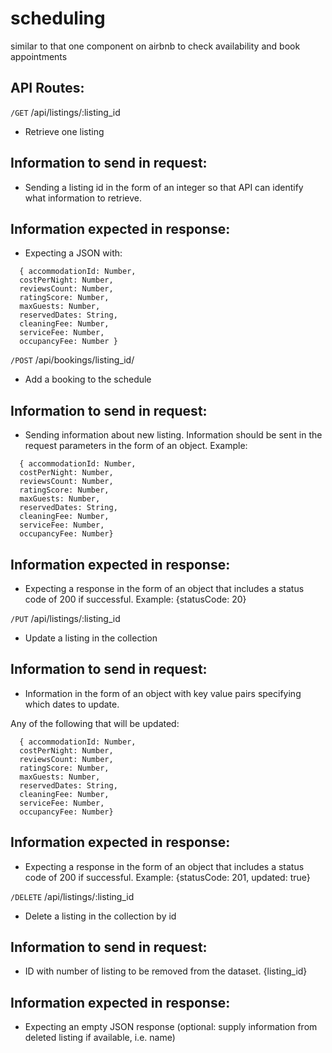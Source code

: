# scheduling

similar to that one component on airbnb to check availability and book appointments

## API Routes:

`/GET`
/api/listings/:listing_id

- Retrieve one listing

## Information to send in request:

- Sending a listing id in the form of an integer so that API can identify what information to retrieve.

## Information expected in response:

- Expecting a JSON with:

```
  { accommodationId: Number,
  costPerNight: Number,
  reviewsCount: Number,
  ratingScore: Number,
  maxGuests: Number,
  reservedDates: String,
  cleaningFee: Number,
  serviceFee: Number,
  occupancyFee: Number }

```

`/POST`
/api/bookings/listing_id/

- Add a booking to the schedule

## Information to send in request:

- Sending information about new listing. Information should be sent in the request parameters in the form of an object. Example:

```
  { accommodationId: Number,
  costPerNight: Number,
  reviewsCount: Number,
  ratingScore: Number,
  maxGuests: Number,
  reservedDates: String,
  cleaningFee: Number,
  serviceFee: Number,
  occupancyFee: Number}

```

## Information expected in response:

- Expecting a response in the form of an object that includes a status code of 200 if successful. Example:
  {statusCode: 20}

`/PUT`
/api/listings/:listing_id

- Update a listing in the collection

## Information to send in request:

- Information in the form of an object with key value pairs specifying which dates to update.

Any of the following that will be updated:

```
  { accommodationId: Number,
  costPerNight: Number,
  reviewsCount: Number,
  ratingScore: Number,
  maxGuests: Number,
  reservedDates: String,
  cleaningFee: Number,
  serviceFee: Number,
  occupancyFee: Number}

```

## Information expected in response:

- Expecting a response in the form of an object that includes a status code of 200 if successful. Example:
  {statusCode: 201,
  updated: true}

`/DELETE`
/api/listings/:listing_id

- Delete a listing in the collection by id

## Information to send in request:

- ID with number of listing to be removed from the dataset.
  {listing_id}

## Information expected in response:

- Expecting an empty JSON response (optional: supply information from deleted listing if available, i.e. name)
